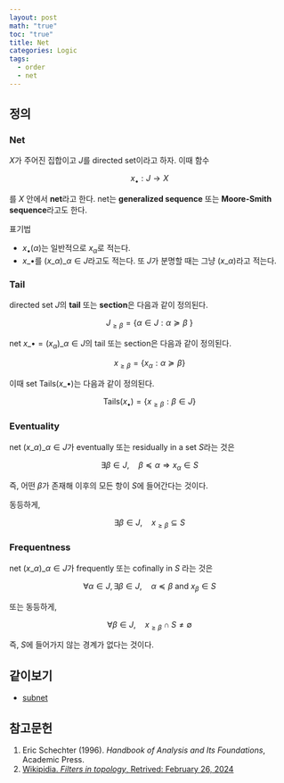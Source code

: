 ```yaml
---
layout: post
math: "true"
toc: "true"
title: Net
categories: Logic
tags:
  - order
  - net
---
```

## 정의

### Net

${ X }$가 주어진 집합이고 ${ J }$를 directed set이라고 하자. 이때 함수

$$ x_{\bullet}: J \to X $$

를 ${ X }$ 안에서 **net**라고 한다. net는 **generalized sequence** 또는 **Moore-Smith sequence**라고도 한다.

표기법
- ${ x_{\bullet}(\alpha) }$는 일반적으로 ${ x_{\alpha} }$로 적는다.
- ${ x\_{\bullet}}$를 ${ (x\_{\alpha})\_{\alpha \in J} }$라고도 적는다. 또 ${ J }$가 분명할 때는 그냥 ${ (x\_{\alpha}) }$라고 적는다.

### Tail

directed set ${ J }$의 **tail** 또는 **section**은 다음과 같이 정의된다.

$$ J_{\ge \beta} = \{ \alpha \in J: \alpha \succeq \beta \ \} $$

net ${ x\_{\bullet}=(x_{\alpha})\_{\alpha \in J} }$의 tail 또는 section은 다음과 같이 정의된다.

$$ x_{\ge \beta} = \{ x_{\alpha} : \alpha \succeq \beta \}$$

이때 set ${ \mathrm{Tails}(x\_{\bullet}) }$는 다음과 같이 정의된다.

$$ \mathrm{Tails}(x_{\bullet}) =  \{ x_{\ge \beta}: \beta \in J \} $$

### Eventuality

net ${ (x\_{\alpha})\_{\alpha \in J} }$가 eventually 또는 residually in a set ${ S}$라는 것은

$$ \exists \beta \in J,\quad  \beta \preceq \alpha \Rightarrow x_{\alpha} \in S $$

즉, 어떤 ${ \beta }$가 존재해 이후의 모든 항이 ${ S }$에 들어간다는 것이다.

동등하게,

$$ \exists \beta \in J, \quad x_{\ge \beta} \subseteq S $$

### Frequentness

net ${ (x\_{\alpha})\_{\alpha \in J} }$가 frequently 또는 cofinally in ${ S }$ 라는 것은

$$ \forall \alpha \in J, \exists \beta \in J, \quad  \alpha \preceq \beta \mbox{ and }  x_{\beta} \in S  $$

또는 동등하게,

$$ \forall \beta \in J, \quad x_{\ge \beta} \cap S \neq \emptyset $$

즉, ${ S }$에 들어가지 않는 경계가 없다는 것이다.

## 같이보기

- [subnet](https://paraconsistent.github.io/logic/2024/02/27/subnet.html)

## 참고문헌

1. Eric Schechter (1996). *Handbook of Analysis and Its Foundations*, Academic Press.
1. [Wikipidia. *Filters in topology*, Retrived: February 26, 2024](https://en.wikipedia.org/wiki/Filters_in_topology#Preliminaries,_notation,_and_basic_notions)
